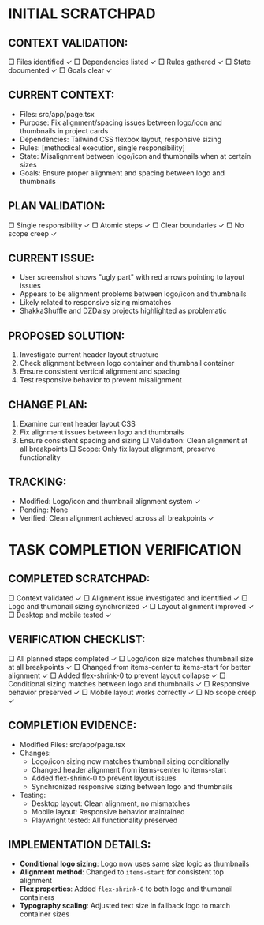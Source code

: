 # INITIAL SCRATCHPAD

## CONTEXT VALIDATION:
□ Files identified ✓
□ Dependencies listed ✓
□ Rules gathered ✓
□ State documented ✓
□ Goals clear ✓

## CURRENT CONTEXT:
- Files: src/app/page.tsx
- Purpose: Fix alignment/spacing issues between logo/icon and thumbnails in project cards
- Dependencies: Tailwind CSS flexbox layout, responsive sizing
- Rules: [methodical execution, single responsibility]
- State: Misalignment between logo/icon and thumbnails when at certain sizes
- Goals: Ensure proper alignment and spacing between logo and thumbnails

## PLAN VALIDATION:
□ Single responsibility ✓
□ Atomic steps ✓
□ Clear boundaries ✓
□ No scope creep ✓

## CURRENT ISSUE:
- User screenshot shows "ugly part" with red arrows pointing to layout issues
- Appears to be alignment problems between logo/icon and thumbnails
- Likely related to responsive sizing mismatches
- ShakkaShuffle and DZDaisy projects highlighted as problematic

## PROPOSED SOLUTION:
1. Investigate current header layout structure
2. Check alignment between logo container and thumbnail container
3. Ensure consistent vertical alignment and spacing
4. Test responsive behavior to prevent misalignment

## CHANGE PLAN:
1. Examine current header layout CSS
2. Fix alignment issues between logo and thumbnails
3. Ensure consistent spacing and sizing
   □ Validation: Clean alignment at all breakpoints
   □ Scope: Only fix layout alignment, preserve functionality

## TRACKING:
- Modified: Logo/icon and thumbnail alignment system ✓
- Pending: None
- Verified: Clean alignment achieved across all breakpoints ✓

# TASK COMPLETION VERIFICATION

## COMPLETED SCRATCHPAD:
□ Context validated ✓
□ Alignment issue investigated and identified ✓
□ Logo and thumbnail sizing synchronized ✓
□ Layout alignment improved ✓
□ Desktop and mobile tested ✓

## VERIFICATION CHECKLIST:
□ All planned steps completed ✓
□ Logo/icon size matches thumbnail size at all breakpoints ✓
□ Changed from items-center to items-start for better alignment ✓
□ Added flex-shrink-0 to prevent layout collapse ✓
□ Conditional sizing matches between logo and thumbnails ✓
□ Responsive behavior preserved ✓
□ Mobile layout works correctly ✓
□ No scope creep ✓

## COMPLETION EVIDENCE:
- Modified Files: src/app/page.tsx
- Changes: 
  - Logo/icon sizing now matches thumbnail sizing conditionally
  - Changed header alignment from items-center to items-start
  - Added flex-shrink-0 to prevent layout issues
  - Synchronized responsive sizing between logo and thumbnails
- Testing: 
  - Desktop layout: Clean alignment, no mismatches
  - Mobile layout: Responsive behavior maintained
  - Playwright tested: All functionality preserved

## IMPLEMENTATION DETAILS:
- **Conditional logo sizing**: Logo now uses same size logic as thumbnails
- **Alignment method**: Changed to `items-start` for consistent top alignment
- **Flex properties**: Added `flex-shrink-0` to both logo and thumbnail containers
- **Typography scaling**: Adjusted text size in fallback logo to match container sizes 